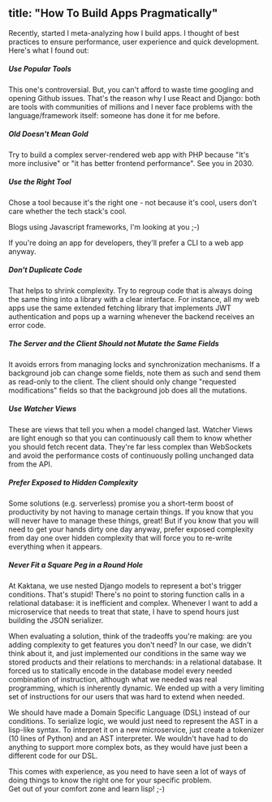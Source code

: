 title: "How To Build Apps Pragmatically"
-------------------------------
Recently, started I meta-analyzing how I build apps. I thought of best practices to ensure performance, user experience and quick development.
Here's what I found out:
##### Use Popular Tools
This one's controversial. 
But, you can't afford to waste time googling and opening Github issues. 
That's the reason why I use React and Django: both are tools with communities of millions and I never face problems with the language/framework itself: someone has done it for me before. 

##### Old Doesn't Mean Gold

Try to build a complex server-rendered web app with PHP because "It's more inclusive" or "it has better frontend performance". See you in 2030.

##### Use the Right Tool

Chose a tool because it's the right one - not because it's cool, users don't care whether the tech stack's cool.

Blogs using Javascript frameworks, I'm looking at you ;-)

If you're doing an app for developers, they'll prefer a CLI to a web app anyway.


##### Don't Duplicate Code

That helps to shrink complexity.
Try to regroup code that is always doing the same thing into a library with a clear interface.
For instance, all my web apps use the same extended fetching library that implements JWT authentication and pops up a warning whenever the backend receives an error code.

##### The Server and the Client Should not Mutate the Same Fields

It avoids errors from managing locks and synchronization mechanisms. 
If a background job can change some fields, note them as such and send them as read-only to the client. 
The client should only change "requested modifications" fields so that the background job does all the mutations.

##### Use Watcher Views
These are views that tell you when a model changed last. Watcher Views are light enough so that you can continuously call them to know whether you should fetch recent data. 
They're far less complex than WebSockets and avoid the performance costs of continuously polling unchanged data from the API.


##### Prefer Exposed to Hidden Complexity

Some solutions (e.g. serverless) promise you a short-term boost of productivity by not having to manage certain things. 
If you know that you will never have to manage these things, great! 
But if you know that you will need to get your hands dirty one day anyway, prefer exposed complexity from day one over hidden complexity that will force you to re-write everything when it appears.

<!--### Shrink Complexity
Obsess to minimize complexity: it's a balance to find. 


You need to think of the future. To design your app's data model so that you can support new features without changing it. 
It's not about adding more fields to your models, that would be increasing complexity: it's about adding more general and powerful fields. 
-->
##### Never Fit a Square Peg in a Round Hole
At Kaktana, we use nested Django models to represent a bot's trigger conditions. 
That's stupid! There's no point to storing function calls in a relational database: it is inefficient and complex. Whenever I want to add a microservice that needs to treat that state, I have to spend hours just building the JSON serializer.

When evaluating a solution, think of the tradeoffs you're making: are you adding complexity to get features you don't need?
In our case, we didn't think about it, and just implemented our conditions in the same way we stored products and their relations to merchands: in a relational database. 
It forced us to statically encode in the database model every needed combination of instruction, although what we needed was real programming, which is inherently dynamic.
We ended up with a very limiting set of instructions for our users that was hard to extend when needed.  

We should have made a Domain Specific Language (DSL) instead of our conditions. To serialize logic, we would just need to represent the AST in a lisp-like syntax. 
To interpret it on a new microservice, just create a tokenizer (10 lines of Python) and an AST interpreter.
We wouldn't have had to do anything to support more complex bots, as they would have just been a different code for our DSL.

This comes with experience, as you need to have seen a lot of ways of doing things to know the right one for your specific problem.  
Get out of your comfort zone and learn lisp! ;-)
